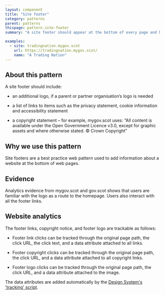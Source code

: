 ```yaml
---
layout: component
title: "Site footer"
category: patterns
parent: patterns
thispage: pattern.site-footer
summary: "A site footer should appear at the bottom of every page and highlights links to content about the website."

examples:
  - site: tradingnation.mygov.scot
    url: https://tradingnation.mygov.scot/
    name: "A Trading Nation"
---
```


## About this pattern
A site footer should include:

* an additional logo, if a parent or partner organisation’s logo is needed

* a list of links to items such as the privacy statement, cookie information and accessibility statement

* a copyright statement – for example, mygov.scot uses: “All content is available under the Open Government Licence v3.0, except for graphic assets and where otherwise stated. © Crown Copyright”  

## Why we use this pattern
Site footers are a best practice web pattern used to add information about a website at the bottom of web pages.

## Evidence
Analytics evidence from mygov.scot and gov.scot shows that users are familiar with the logo as a route to the homepage. Users also interact with all the footer links.

## Website analytics

The footer links, copyright notice, and footer logo are trackable as follows:

* Footer link clicks can be tracked through the original page path, the click URL, the click text, and a data attribute attached to all links.

* Footer copyright clicks can be tracked through the original page path, the click URL, and a data attribute attached to all copyright links.

* Footer logo clicks can be tracked through the original page path, the click URL, and a data attribute attached to the image.

The data attributes are added automatically by the [Design System's 'tracking' script](/get-started/tracking/).

